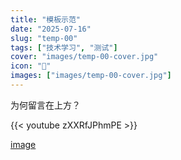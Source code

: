 ```yaml
---
title: "模板示范"
date: "2025-07-16"
slug: "temp-00"
tags: ["技术学习", "测试"]
cover: "images/temp-00-cover.jpg"
icon: "📁"
images: ["images/temp-00-cover.jpg"]
---
```

为何留言在上方？



{{< youtube zXXRfJPhmPE >}}


[image](https://prod-files-secure.s3.us-west-2.amazonaws.com/112d0858-5090-4d34-a606-b75eb8d65fd2/b110fffe-d8dc-4f51-990e-749f6cc413f6/M2U00785.mpg?X-Amz-Algorithm=AWS4-HMAC-SHA256&X-Amz-Content-Sha256=UNSIGNED-PAYLOAD&X-Amz-Credential=ASIAZI2LB466T67XKFAH%2F20250724%2Fus-west-2%2Fs3%2Faws4_request&X-Amz-Date=20250724T085936Z&X-Amz-Expires=3600&X-Amz-Security-Token=IQoJb3JpZ2luX2VjEAAaCXVzLXdlc3QtMiJGMEQCIAVpCaMuJCz4GeS8krmgqELhtWE0Xhv3RnUa73PQetzWAiBYXGXtzd%2BemT%2FgBViV40afEFRLVqBL1zp%2FTf5wn%2FmSdSr%2FAwgpEAAaDDYzNzQyMzE4MzgwNSIMKPEbfD8bGRcCiEM%2FKtwDL%2Fzce4aFTs0aB1n%2F1k8so60YAspvtyptYo52kOWJsNqtEnGigMcAnbdyklGGdVwj50xCS6ZaGapSb9lJk4CnoelJODpjVVkpvbzC7%2BNHZijtPDwD%2Fydma5Ojbirza5s64hUbHPdTOne6TQ6SVRKKAqcc7L9bWf3Y7c3BqNnaDm2CLQoFMA%2FtGI2DDH0sdlZzpiNfXo0sqOLzPCsGQkunL9xtmGRYDBfFwqeOO%2FSHZVh8HdVSi%2FIoo2TqPeEYwjebQ8KMhy%2FN5QLiZs%2F4vQ2reWL9INSkZcApyuLDcptkCG2GmDe2tt7xqnkiEwCvV6P1YFZLHMQsffG4HUOtvY5F7oyJPlBs2Ck%2FF%2BATxq3jdDLNgMVq%2FHLHCbo%2FtvFtykwBtXI0p6HmuquIEvo2EGG3dJp55Xbi4UuvySCSpn6%2BL4BtgpjdgHq5IU%2Fp9kAQJKDGYgldkDe4hQU%2FG66put8z8kzd1nSAhugWIxwexVOHrJw38iGiSjShBUgHon0Rz5%2FUae%2FNXxba9pjxVaLlvXIDrt1OrAPfpOdJWAJImPR%2FsY3VWRcAGk%2Bvo%2BYSdKPN7tnmCMOCTx2gALyVziO3UP1vf9nijGL%2BD%2BywYyWPA8zVTlVYg3qhdpwiStoNDQAwxc6HxAY6pgHrWyTmfQ6v4PIM%2BQgITLPRD0uV5oi7iw0ClJthGhKoeCONVj5%2BxV9zzjLwlcLiERd40wLTklzmX066wpZcQXbBtzEeKf%2FO%2Flotzf7ocMn3Dbj3KYORDgRJvXmrDzo7jNZGtAxAHkHHBTI1tTrrzYVKiRxKUwRQC1lJ5cCHS4Op1v55P6fk5LxXbHLS3C20fS5%2FFL5p7fzZzeon8pC9NdZ85ZUip0CC&X-Amz-Signature=b3da4618a5090fa4dd2770c8bbb12749de89adffce06a2cf6c51e85fa99770c6&X-Amz-SignedHeaders=host&x-amz-checksum-mode=ENABLED&x-id=GetObject)

